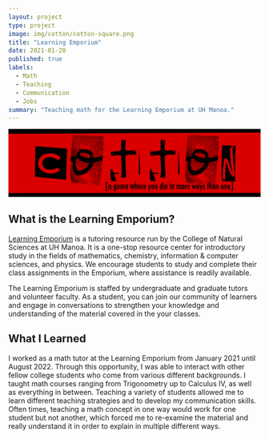 ```yaml
---
layout: project
type: project
image: img/cotton/cotton-square.png
title: "Learning Emporium"
date: 2021-01-20
published: true
labels:
  - Math
  - Teaching
  - Communication
  - Jobs
summary: "Teaching math for the Learning Emporium at UH Manoa."
---
```


<img class="img-fluid" src="../img/cotton/cotton-header.png">

## What is the Learning Emporium?

[Learning Emporium](https://natsci.manoa.hawaii.edu/learningemporium/) is a tutoring resource run by the College of Natural Sciences at UH Manoa. It is a one-stop resource center for introductory study in the fields of mathematics, chemistry, information & computer sciences, and physics. We encourage students to study and complete their class assignments in the Emporium, where assistance is readily available.

The Learning Emporium is staffed by undergraduate and graduate tutors and volunteer faculty. As a student, you can join our community of learners and engage in conversations to strengthen your knowledge and understanding of the material covered in the your classes.

## What I Learned

I worked as a math tutor at the Learning Emporium from January 2021 until August 2022. Through this opportunity, I was able to interact with other fellow college students who come from various different backgrounds. I taught math courses ranging from Trigonometry up to Calculus IV, as well as everything in between. Teaching a variety of students allowed me to learn different teaching strategies and to develop my communication skills. Often times, teaching a math concept in one way would work for one student but not another, which forced me to re-examine the material and really understand it in order to explain in multiple different ways. 

